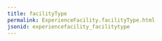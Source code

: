 ```yaml
---
title: facilityType
permalink: ExperienceFacility.facilityType.html
jsonid: experiencefacility_facilitytype
---
```

